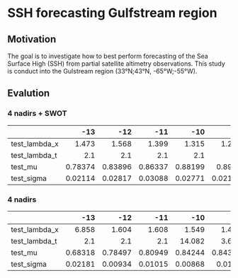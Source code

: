 # SSH forecasting Gulfstream region

## Motivation

The goal is to investigate how to best perform forecasting of the Sea Surface High (SSH)
from partial satellite altimetry observations. This study is conduct into the Gulstream region (33°N;43°N, -65°W;-55°W).

## Evalution

### 4 nadirs + SWOT

|                       |     -13 |     -12 |     -11 |     -10 |      -9 |      -8 |      -7 |       -6 |       -5 |       -4 |       -3 |       -2 |       -1 |        0 |        1 |        2 |        3 |        4 |        5 |        6 |
|:----------------------|--------:|--------:|--------:|--------:|--------:|--------:|--------:|---------:|---------:|---------:|---------:|---------:|---------:|---------:|---------:|---------:|---------:|---------:|---------:|---------:|
| test_lambda_x         | 1.473   | 1.568   | 1.399   | 1.315   | 1.241   | 1.216   | 1.224   |  1.23    |  1.221   |  1.101   |  1.092   |  1.13    |  1.14    |  1.212   |  1.336   |  1.585   |  1.691   |  1.958   |  2.27    |  2.556   |
| test_lambda_t         | 2.1     | 2.1     | 2.1     | 2.1     | 2.1     | 5.467   | 9.205   | 10.063   | 10.985   | 10.464   | 10.347   | 11.525   | 11.34    | 12.428   | 13.789   | 18.518   | 21.269   | 31.635   | 38.608   | 40.331   |
| test_mu               | 0.78374 | 0.83896 | 0.86337 | 0.88199 | 0.8955  | 0.90524 | 0.91123 |  0.91631 |  0.92052 |  0.92183 |  0.92197 |  0.91626 |  0.90277 |  0.88622 |  0.86731 |  0.84795 |  0.82689 |  0.80597 |  0.78733 |  0.76586 |
| test_sigma            | 0.02114 | 0.02817 | 0.03088 | 0.02771 | 0.02198 | 0.01847 | 0.01847 |  0.01926 |  0.01921 |  0.01883 |  0.01979 |  0.02196 |  0.02446 |  0.02533 |  0.02778 |  0.02834 |  0.02837 |  0.02688 |  0.02439 |  0.02404 |

### 4 nadirs

|               |     -13 |     -12 |     -11 |      -10 |      -9 |      -8 |      -7 |       -6 |       -5 |       -4 |       -3 |       -2 |       -1 |        0 |        1 |        2 |        3 |        4 |        5 |        6 |
|:--------------|--------:|--------:|--------:|---------:|--------:|--------:|--------:|---------:|---------:|---------:|---------:|---------:|---------:|---------:|---------:|---------:|---------:|---------:|---------:|---------:|
| test_lambda_x | 6.858   | 1.604   | 1.608   |  1.549   | 1.438   | 1.306   | 1.243   |  1.241   |  1.276   |  1.359   |  1.411   |  1.503   |  1.426   |  1.519   |  1.765   |  1.991   |  2.37    |  2.636   |  2.858   |  3.034   |
| test_lambda_t | 2.1     | 2.1     | 2.1     | 14.082   | 3.657   | 3.742   | 7.098   | 11.669   | 12.899   | 13.005   | 13.034   | 13.343   | 13.735   | 22.884   | 30.249   | 34.425   | 37.006   | 38.637   | 39.707   | 40.313   |
| test_mu       | 0.68318 | 0.78497 | 0.80949 |  0.84244 | 0.84316 | 0.86321 | 0.85569 |  0.86902 |  0.86889 |  0.86949 |  0.86587 |  0.8588  |  0.84846 |  0.8387  |  0.82314 |  0.80722 |  0.79103 |  0.77603 |  0.76225 |  0.75297 |
| test_sigma    | 0.02181 | 0.00934 | 0.01015 |  0.00868 | 0.0103  | 0.00978 | 0.01052 |  0.01018 |  0.01097 |  0.01297 |  0.01675 |  0.01854 |  0.02081 |  0.02236 |  0.02214 |  0.02032 |  0.0189  |  0.01977 |  0.02137 |  0.0227  |
